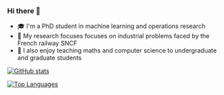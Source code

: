 ### Hi there 👋

- 🎓 I'm a PhD student in machine learning and operations research
- 🚂 My research focuses focuses on industrial problems faced by the French railway SNCF
- 🏫 I also enjoy teaching maths and computer science to undergraduate and graduate students

[![GitHub stats](https://github-readme-stats.vercel.app/api?username=gdalle&count_private=true&show_icons=true&theme=tokyonight)](https://github.com/anuraghazra/github-readme-stats)

[![Top Languages](https://github-readme-stats.vercel.app/api/top-langs/?username=gdalle&hide=html,css,javascript,php,tex,c++,jupyter,notebook&layout=compact&theme=tokyonight)](https://github.com/anuraghazra/github-readme-stats)
